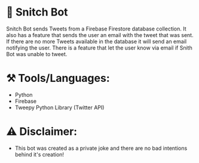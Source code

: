 # 🤖 Snitch Bot

Snitch Bot sends Tweets from a Firebase Firestore database collection. 
It also has a feature that sends the user an email with the tweet that was sent. 
If there are no more Tweets available in the database it will send an email notifying the user. 
There is a feature that let the user know via email if Snith Bot was unable to tweet.
#

# ⚒ Tools/Languages:
  * Python
  * Firebase
  * Tweepy Python Library (Twitter API)

#
# ⚠️ Disclaimer: 
  * This bot was created as a private joke and there are no bad intentions behind it's creation! 
